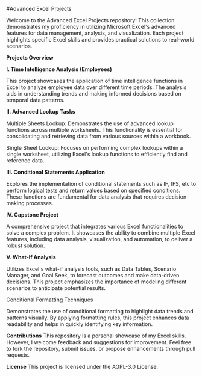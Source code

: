 #Advanced Excel Projects

Welcome to the Advanced Excel Projects repository! This collection demonstrates my proficiency in utilizing Microsoft Excel's advanced features for data management, analysis, and visualization. Each project highlights specific Excel skills and provides practical solutions to real-world scenarios.

**Projects Overview**


**I. Time Intelligence Analysis (Employees)**

This project showcases the application of time intelligence functions in Excel to analyze employee data over different time periods. The analysis aids in understanding trends and making informed decisions based on temporal data patterns.


**II. Advanced Lookup Tasks**

Multiple Sheets Lookup: Demonstrates the use of advanced lookup functions across multiple worksheets. This functionality is essential for consolidating and retrieving data from various sources within a workbook.​


Single Sheet Lookup: Focuses on performing complex lookups within a single worksheet, utilizing Excel's lookup functions to efficiently find and reference data.​


**III. Conditional Statements Application**

Explores the implementation of conditional statements such as IF, IFS, etc to perform logical tests and return values based on specified conditions. These functions are fundamental for data analysis that requires decision-making processes.


**IV. Capstone Project**

A comprehensive project that integrates various Excel functionalities to solve a complex problem. It showcases the ability to combine multiple Excel features, including data analysis, visualization, and automation, to deliver a robust solution.

**V. What-If Analysis**

Utilizes Excel's what-if analysis tools, such as Data Tables, Scenario Manager, and Goal Seek, to forecast outcomes and make data-driven decisions. This project emphasizes the importance of modeling different scenarios to anticipate potential results.

Conditional Formatting Techniques

Demonstrates the use of conditional formatting to highlight data trends and patterns visually. By applying formatting rules, this project enhances data readability and helps in quickly identifying key information.


**Contributions**
This repository is a personal showcase of my Excel skills. However, I welcome feedback and suggestions for improvement. Feel free to fork the repository, submit issues, or propose enhancements through pull requests.​

**License**
This project is licensed under the AGPL-3.0 License.​

